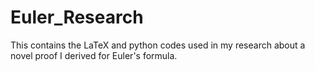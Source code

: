 # Euler_Research
This contains the LaTeX and python codes used in my research about a novel proof I derived for Euler's formula. 

